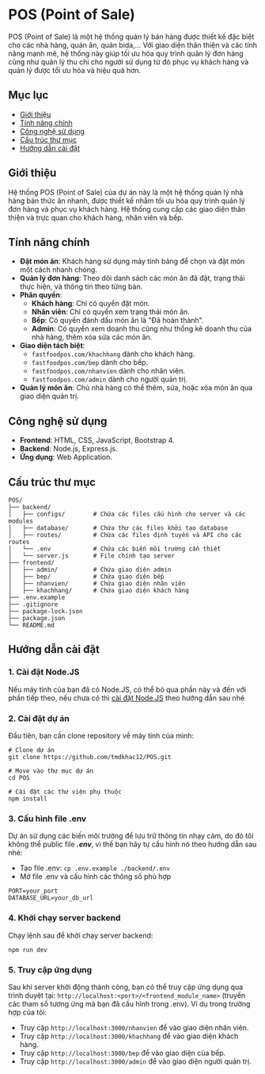 # POS (Point of Sale)
POS (Point of Sale) là một hệ thống quản lý bán hàng được thiết kế đặc biệt cho các nhà hàng, quán ăn, quán bida,... Với giao diện thân thiện và các tính năng mạnh mẽ, hệ thống này giúp tối ưu hóa quy trình quản lý đơn hàng cũng như quản lý thu chi cho người sử dụng từ đó phục vụ khách hàng và quản lý được tối ưu hóa và hiệu quả hơn.


## Mục lục
- [Giới thiệu](#giới-thiệu)
- [Tính năng chính](#tính-năng-chính)
- [Công nghệ sử dụng](#công-nghệ-sử-dụng)
- [Cấu trúc thư mục](#cấu-trúc-thư-mục)
- [Hướng dẫn cài đặt](#hướng-dẫn-cài-đặt)

## Giới thiệu
Hệ thống POS (Point of Sale) của dự án này là một hệ thống quản lý nhà hàng bán thức ăn nhanh, được thiết kế nhằm tối ưu hóa quy trình quản lý đơn hàng và phục vụ khách hàng. Hệ thống cung cấp các giao diện thân thiện và trực quan cho khách hàng, nhân viên và bếp.

## Tính năng chính
- **Đặt món ăn**: Khách hàng sử dụng máy tính bảng để chọn và đặt món một cách nhanh chóng.  
- **Quản lý đơn hàng**: Theo dõi danh sách các món ăn đã đặt, trạng thái thực hiện, và thông tin theo từng bàn.  
- **Phân quyền**:
  - **Khách hàng**: Chỉ có quyền đặt món.  
  - **Nhân viên**: Chỉ có quyền xem trạng thái món ăn.  
  - **Bếp**: Có quyền đánh dấu món ăn là "Đã hoàn thành".  
  - **Admin**: Có quyền xem doanh thu cũng như thống kê doanh thu của nhà hàng, thêm xóa sửa các món ăn. 
- **Giao diện tách biệt**:
  - `fastfoodpos.com/khachhang` dành cho khách hàng.  
  - `fastfoodpos.com/bep` dành cho bếp.  
  - `fastfoodpos.com/nhanvien` dành cho nhân viên. 
  - `fastfoodpos.com/admin` dành cho người quản trị.  
- **Quản lý món ăn**: Chủ nhà hàng có thể thêm, sửa, hoặc xóa món ăn qua giao diện quản trị.

## Công nghệ sử dụng
- **Frontend**: HTML, CSS, JavaScript, Bootstrap 4.  
- **Backend**: Node.js, Express.js.  
- **Ứng dụng**: Web Application.

## Cấu trúc thư mục
```
POS/
├── backend/
│   ├── configs/        # Chứa các files cấu hình cho server và các modules 
│   ├── database/       # Chứa thư các files khởi tạo database 
│   ├── routes/         # Chứa các files định tuyến và API cho các routes 
│   └── .env            # Chứa các biến môi trường cần thiết
│   └── server.js       # File chính tạo server 
├── frontend/
│   ├── admin/          # Chứa giao diện admin 
│   ├── bep/            # Chứa giao diện bếp  
│   ├── nhanvien/       # Chứa giao diện nhân viên
│   ├── khachhang/      # Chứa giao diện khách hàng
├── .env.example 
├── .gitignore
├── package-lock.json
├── package.json
└── README.md
```  

## Hướng dẫn cài đặt

### 1. Cài đặt Node.JS
Nếu máy tính của bạn đã có Node.JS, có thể bỏ qua phần này và đến với phần tiếp theo, nếu chưa có thì [cài đặt Node.JS](https://nodejs.org/en) theo hướng dẫn sau nhé  

### 2. Cài đặt dự án 
Đầu tiên, bạn cần clone repository về máy tính của mình:
```
# Clone dự án 
git clone https://github.com/tmdkhac12/POS.git

# Move vào thư mục dự án 
cd POS

# Cài đặt các thư viện phụ thuộc 
npm install 
```

### 3. Cấu hình file .env
Dự án sử dụng các biến môi trường để lưu trữ thông tin nhạy cảm, do đó tôi không thể public file **_.env_**, vì thế bạn hãy tự cấu hình nó theo hướng dẫn sau nhé:

- Tạo file .env: `cp .env.example ./backend/.env`
- Mở file .env và cấu hình các thông số phù hợp
```
PORT=your_port
DATABASE_URL=your_db_url
```

### 4. Khởi chạy server backend
Chạy lệnh sau để khởi chạy server backend:
```
npm run dev 
```

### 5. Truy cập ứng dụng
Sau khi server khởi động thành công, bạn có thể truy cập ứng dụng qua trình duyệt tại:
`http://localhost:<port>/<frontend_module_name>` (truyền các tham số tương ứng mà bạn đã cấu hình trong .env). Ví dụ trong trường hợp của tôi:  
- Truy cập `http://localhost:3000/nhanvien` để vào giao diện nhân viên.
- Truy cập `http://localhost:3000/khachhang` để vào giao diện khách hàng.
- Truy cập `http://localhost:3000/bep` để vào giao diện của bếp.
- Truy cập `http://localhost:3000/admin` để vào giao diện người quản trị.

